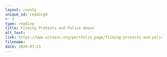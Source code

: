 ```yaml
---
layout: county 
unique_id: reading4
#: 4
type: reading
title: Filming Protests and Police Abuse
alt_text: 
link: https://www.witness.org/portfolio_page/filming-protests-and-police-abuse/
filename: 
date: 2020-07-21
---
```

